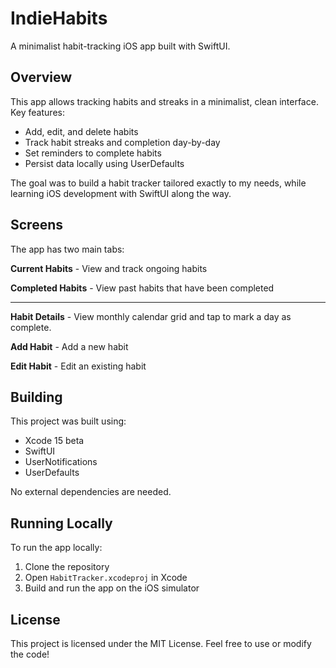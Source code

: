 # IndieHabits

A minimalist habit-tracking iOS app built with SwiftUI.

## Overview

This app allows tracking habits and streaks in a minimalist, clean interface. Key features:

- Add, edit, and delete habits
- Track habit streaks and completion day-by-day  
- Set reminders to complete habits
- Persist data locally using UserDefaults

The goal was to build a habit tracker tailored exactly to my needs, while learning iOS development with SwiftUI along the way.

## Screens 

The app has two main tabs:

**Current Habits** - View and track ongoing habits

**Completed Habits** - View past habits that have been completed

---

**Habit Details** - View monthly calendar grid and tap to mark a day as complete.

**Add Habit** - Add a new habit

**Edit Habit** - Edit an existing habit

## Building

This project was built using:

- Xcode 15 beta
- SwiftUI
- UserNotifications  
- UserDefaults

No external dependencies are needed.

## Running Locally

To run the app locally:

1. Clone the repository
2. Open `HabitTracker.xcodeproj` in Xcode
3. Build and run the app on the iOS simulator

## License

This project is licensed under the MIT License. Feel free to use or modify the code!
